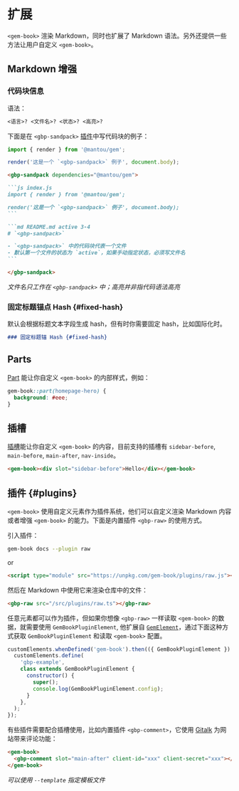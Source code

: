 # 扩展

`<gem-book>` 渲染 Markdown，同时也扩展了 Markdown 语法。另外还提供一些方法让用户自定义 `<gem-book>`。

## Markdown 增强

### 代码块信息

语法：

```md
<语言>? <文件名>? <状态>? <高亮>?
```

下面是在 `<gbp-sandpack>` [插件](#plugins)中写代码块的例子：

<gbp-sandpack dependencies="@mantou/gem">

```js index.js
import { render } from '@mantou/gem';

render('这是一个 `<gbp-sandpack>` 例子', document.body);
```

````md README.md active 12-13
<gbp-sandpack dependencies="@mantou/gem">

```js index.js
import { render } from '@mantou/gem';

render('这是一个 `<gbp-sandpack>` 例子', document.body);
```

```md README.md active 3-4
# `<gbp-sandpack>`

- `<gbp-sandpack>` 中的代码块代表一个文件
- 默认第一个文件的状态为 `active`，如果手动指定状态，必须写文件名
```

</gbp-sandpack>
````

</gbp-sandpack>

_文件名只工作在 `<gbp-sandpack>` 中；高亮并非指代码语法高亮_

### 固定标题锚点 Hash {#fixed-hash}

默认会根据标题文本字段生成 hash，但有时你需要固定 hash，比如国际化时。

```md
### 固定标题锚 Hash {#fixed-hash}
```

## Parts

[Part](https://developer.mozilla.org/en-US/docs/Web/HTML/Global_attributes/part) 能让你自定义 `<gem-book>` 的内部样式，例如：

```css
gem-book::part(homepage-hero) {
  background: #eee;
}
```

## 插槽

[插槽](https://developer.mozilla.org/en-US/docs/Web/HTML/Global_attributes/slot)能让你自定义 `<gem-book>` 的内容，目前支持的插槽有 `sidebar-before`, `main-before`, `main-after`, `nav-inside`。

```html
<gem-book><div slot="sidebar-before">Hello</div></gem-book>
```

## 插件 {#plugins}

`<gem-book>` 使用自定义元素作为插件系统，他们可以自定义渲染 Markdown 内容或者增强 `<gem-book>` 的能力。下面是内置插件 `<gbp-raw>` 的使用方式。

引入插件：

```bash
gem-book docs --plugin raw
```

or

```html
<script type="module" src="https://unpkg.com/gem-book/plugins/raw.js"></script>
```

然后在 Markdown 中使用它来渲染仓库中的文件：

```md
<gbp-raw src="/src/plugins/raw.ts"></gbp-raw>
```

任意元素都可以作为插件，但如果你想像 `<gbp-raw>` 一样读取 `<gem-book>` 的数据，就需要使用 `GemBookPluginElement`, 他扩展自 [`GemElement`](https://gemjs.org/api/)，通过下面这种方式获取 `GemBookPluginElement` 和读取 `<gem-book>` 配置。

```js
customElements.whenDefined('gem-book').then(({ GemBookPluginElement }) => {
  customElements.define(
    'gbp-example',
    class extends GemBookPluginElement {
      constructor() {
        super();
        console.log(GemBookPluginElement.config);
      }
    },
  );
});
```

有些插件需要配合插槽使用，比如内置插件 `<gbp-comment>`，它使用 [Gitalk](https://github.com/gitalk/gitalk) 为网站带来评论功能：

```html
<gem-book>
  <gbp-comment slot="main-after" client-id="xxx" client-secret="xxx"></gbp-comment>
</gem-book>
```

_可以使用 `--template` 指定模板文件_
